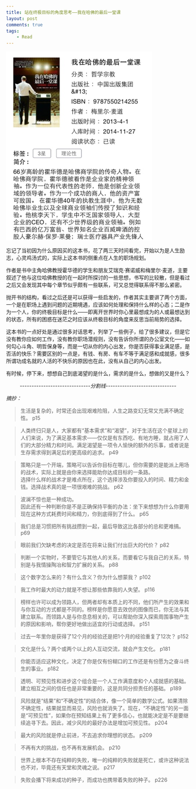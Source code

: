 ```yaml
--- 
title: 站在终极目标的角度思考——我在哈佛的最后一堂课
layout: post
comments: true
tags: 
    - Read
---
```

![](/pic/2014/11-27/1.jpg)

忘记了当初因为什么原因买的这本书，花了两三天时间看完，开始以为是人生励志，心灵鸡汤式的，实际上这本书的侧重点在人生的职场规划。

作者是书中主角哈佛教授霍华德的学生和朋友艾瑞克·赛诺威和梅里尔·麦道，主要叙述了他与这位哈佛教授的在一起时所探讨的一些思想，书写的比较散，但是看过之后又会发现其中每个章节似乎颇有一些联系，可又总觉得联系得不那么紧密。

抛开书的结构，看过之后还是可以获得一些启发的，作者其实主要讲了两个方面，一个是在职场上遇到问题的近期境遇，应该如何处理和保持什么样的心态；二是作为一个人，你的终极目标是什么——即离开世界时你心里最想成为的人或最想达到的状态，所有的困惑在迷茫之时应该从终极目标的角度来反思当前局势的选择。

这本书的一点好处是通过很多对话思考，列举了一些例子，给了很多建议，但是它没有教你应如何工作，没有教你职场潜规则，没有告诉你所谓的办公室文化——如何勾心斗角、明哲保身等，而是一切从你的内心出发，你是否获得事业满足感，是否活的快乐？需要区别的一点是，有钱、有房、有车不等于满足感和成就感，很多所谓功成名就的人活的不快乐的原因也在此，没有从自己的内心出发。

有时候，停下来，想想自己到底渴望的是什么，需求的是什么，想做的又是什么？

*<center>------------------------------分割线------------------------------</center>*

*摘抄：*

>生活是复杂的，时常还会出现艰难险阻，人生之路变幻无常又充满不确定性。     p15

>人类终归只是人，大家都有“基本需求”和“渴望”，对于生活在这个星球上的人们来说，为了满足基本需求——仅仅是有东西吃、有地方睡，就占用了人们的大部分精力和时间。满足渴望是一项令人愉快的额外的乐事，或者说是生存需求得到满足后的更高级的追求。     p49

>策略只是一个开端，策略可以告诉你目标在哪儿，但你需要的是能派上用场的战术，实际上就是由你来选择能助你达成目标的一条路。  
选择什么样的战术才是难点所在，这个选择涉及你要投入的时间、精力和金钱。选择战术真的是一项很艰难的挑战。     p62

>波澜不惊也是一种成功。  
因此还有一种判断你是不是正确保持平衡的办法：坐下来想想为什么你要用现在这种方式耗费时间和精力，你到底得到了什么。     p65

>我们总是习惯把所有挑战攒到一起，最后导致这比各部分的总和更难搞。     p69

>眼前我们欠缺考虑的决定是否在将来让我们付出巨大的代价？     p82

>判断一个实物时，不要管它与其他人的关系，而要看它与我自己的关系，特别是与我情操陶冶和智力扩展的关系。     p88

>这个数字怎么来的？有什么含义？你为什么想蒙我？     p102

>我工作时最大的动力就是不想让那些依靠我的人失望。     p116

>榜样也许可以成为领路人，但两者却有本质上的不同，他们所产生的效果和与你互动的方式都是不同的。榜样是你愿意去效仿的图像而已，你无法与其建立联系。而领路人是与你息息相关的，可以帮助你深入探索周围事物产生的原因和影响，帮你更好地做出适宜的行动或选择。     p151

>过去一年里你是获得了12个月的经验还是把1个月的经验重复了12次？     p152

>文化是什么？两个或两个以上的人互动交流，就会产生文化。     p181

>你能否适应这种文化，决定了你是仅有份糊口的工作还是有份愿为之奋斗终生的事业。     p182

>透明、可预见性和进步这个组合是一个人工作满意度和个人成就感的基础。建立相互之间的信任也是非常重要的，这是共同分担责任的基础。     p189

>风险就是“结果”和“不确定性”的结合体，像一个简单的数学公式。如果清除不确定性，结果就显而易见，风险也就消失了。现在，“不确定性”的另一面是“可预见性”，如果你在预知结果上有了更多信心，也就能决定是不是要继续追寻下去。因此，减少风险的最好办法是增加可预见性。     p204

>最大的风险就是停止前进，不去追求你理想的状态。     p209

>不再有大的挑战，也不再有发展机会。     p210

>世界上根本不存在纯粹的失败，唯一的纯粹的失败就是死亡，或许这种说法也不对，毕竟还有天堂和灵魂之说。   p217

>失败会播下将来成功的种子，而成功也携带着失败的种子。     p226





